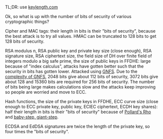 TL;DR: use [keylength.com](https://www.keylength.com/)

Ok, so what is up with the number of bits of security of various cryptographic things?

Cipher and MAC tags: their length in bits is their "bits of security",
because the best attack is to try all values.
HMAC can be truncated to 128 bits to get 128 bits of security.

RSA modulus n, RSA public key and private key size (close enough),
RSA signature size, RSA ciphertext size,
the field size of DH over finite field of integers modulo a big safe prime,
the size of public keys in FFDHE:
large because of "index calculus",
attacks have gotten better such that the security in bits has gotten lower.
Attacked using [GNFS](https://en.wikipedia.org/wiki/General_number_field_sieve).
Due to the [complexity of GNFS](https://crypto.stackexchange.com/a/8692/24949),
2048 bits give about 112 bits of security, 3072 bits give about 128 and
15360 bits are required for 256 bits of security.
The number of bits being large makes calculations slow and
the attacks keep improving so people are worried and move to ECC.

Hash functions, the size of the private keys in FFDHE, ECC curve size
(close enough to ECC private key, public key, ECIEC ciphertext,
ECDH key shares):
half their length in bits is their "bits of security" because of
[Pollard's Rho](https://en.wikipedia.org/wiki/Pollard%27s_rho_algorithm)
and [baby-step, giant-step](https://en.wikipedia.org/wiki/Baby-step_giant-step).

ECDSA and EdDSA signatures are twice the length of the private key,
so four times the "bits of security".
